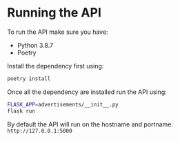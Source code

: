 # Running the API
To run the API make sure you have:
- Python 3.8.7
- Poetry

Install the dependency first using:
```bash
poetry install
```
Once all the dependency are installed run the API using:
```bash
FLASK_APP=advertisements/__init__.py
flask run
```

By default the API will run on the hostname and portname: `http://127.0.0.1:5000`

